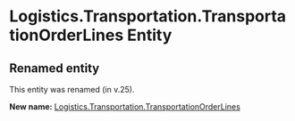 # Logistics.Transportation.TransportationOrderLines Entity

## Renamed entity

This entity was renamed (in v.25).

**New name:** [Logistics.Transportation.TransportationOrderLines](Logistics.Transportation.TransportationOrderLines.md)
